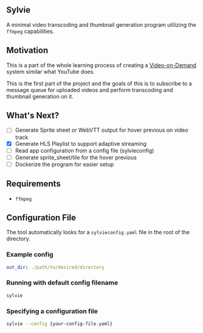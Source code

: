 ## Sylvie

A minimal video transcoding and thumbnail generation program utilizing the `ffmpeg` capabilities.

## Motivation
This is a part of the whole learning process of creating a [Video-on-Demand](https://en.wikipedia.org/wiki/Video_on_demand) system similar what YouTube does.

This is the first part of the project and the goals of this is to subscribe to a message queue for uploaded videos and perform transcoding and thumbnail generation on it.

## What's Next?

- [ ] Generate Sprite sheet or WebVTT output for hover previous on video track
- [x] Generate HLS Playlist to support adaptive streaming
- [ ] Read app configuration from a config file (sylvieconfig)
- [ ] Generate sprite_sheet/tile for the hover previous
- [ ] Dockerize the program for easier setup

## Requirements
- `ffmpeg`

## Configuration File
The tool automatically looks for a `sylvieconfig.yaml` file in the root of the directory.

### Example config
```yaml
out_dir: ./path/to/desired/directory
```

### Running with default config filename
```bash
sylvie
```

### Specifying a configuration file
```bash
sylvie --config {your-config-file.yaml}
```
